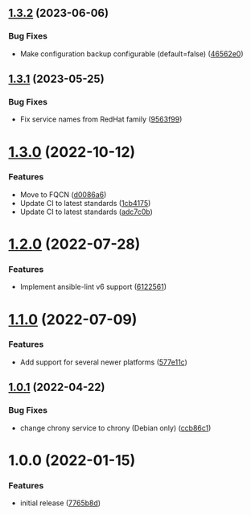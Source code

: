 ## [1.3.2](https://github.com/de-it-krachten/ansible-role-chrony/compare/v1.3.1...v1.3.2) (2023-06-06)


### Bug Fixes

* Make configuration backup configurable (default=false) ([46562e0](https://github.com/de-it-krachten/ansible-role-chrony/commit/46562e0e7c46fb9647c0e40b131f818726054d35))

## [1.3.1](https://github.com/de-it-krachten/ansible-role-chrony/compare/v1.3.0...v1.3.1) (2023-05-25)


### Bug Fixes

* Fix service names from RedHat family ([9563f99](https://github.com/de-it-krachten/ansible-role-chrony/commit/9563f9902257f6e568cd410e9cd373338cd59502))

# [1.3.0](https://github.com/de-it-krachten/ansible-role-chrony/compare/v1.2.0...v1.3.0) (2022-10-12)


### Features

* Move to FQCN ([d0086a6](https://github.com/de-it-krachten/ansible-role-chrony/commit/d0086a6e2a72945354287d08bf0ca1e6c40e23b6))
* Update CI to latest standards ([1cb4175](https://github.com/de-it-krachten/ansible-role-chrony/commit/1cb41751b342a61875cfe3a1b2f6209aa87e4a9b))
* Update CI to latest standards ([adc7c0b](https://github.com/de-it-krachten/ansible-role-chrony/commit/adc7c0b90bdc9f3c1ccab3b7cae52ba6e25d940c))

# [1.2.0](https://github.com/de-it-krachten/ansible-role-chrony/compare/v1.1.0...v1.2.0) (2022-07-28)


### Features

* Implement ansible-lint v6 support ([6122561](https://github.com/de-it-krachten/ansible-role-chrony/commit/61225613e3c886a5e3aadfd08016a9bb08f7ddc6))

# [1.1.0](https://github.com/de-it-krachten/ansible-role-chrony/compare/v1.0.1...v1.1.0) (2022-07-09)


### Features

* Add support for several newer platforms ([577e11c](https://github.com/de-it-krachten/ansible-role-chrony/commit/577e11ccd4f963d66f922b471e79841bed083d85))

## [1.0.1](https://github.com/de-it-krachten/ansible-role-chrony/compare/v1.0.0...v1.0.1) (2022-04-22)


### Bug Fixes

* change chrony service to chrony (Debian only) ([ccb86c1](https://github.com/de-it-krachten/ansible-role-chrony/commit/ccb86c193c5598e2859c36855ec6cd35f53527ec))

# 1.0.0 (2022-01-15)


### Features

* initial release ([7765b8d](https://github.com/de-it-krachten/ansible-role-chrony/commit/7765b8da58b7246dec452f92d8d4a5153e7d57ef))
